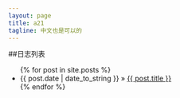 ```yaml
---
layout: page
title: a21
tagline: 中文也是可以的
---
```


    
##日志列表




<ul class="posts">
  {% for post in site.posts %}
    <li><span>{{ post.date | date_to_string }}</span> &raquo; <a href="{{ BASE_PATH }}{{ post.url }}">{{ post.title }}</a></li>
  {% endfor %}
</ul>






